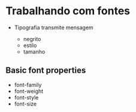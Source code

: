 # Trabalhando com fontes

* Tipografia transmite mensagem

    - negrito
    - estilo
    - tamanho

## Basic font properties

* font-family
* font-weight
* font-style
* font-size


